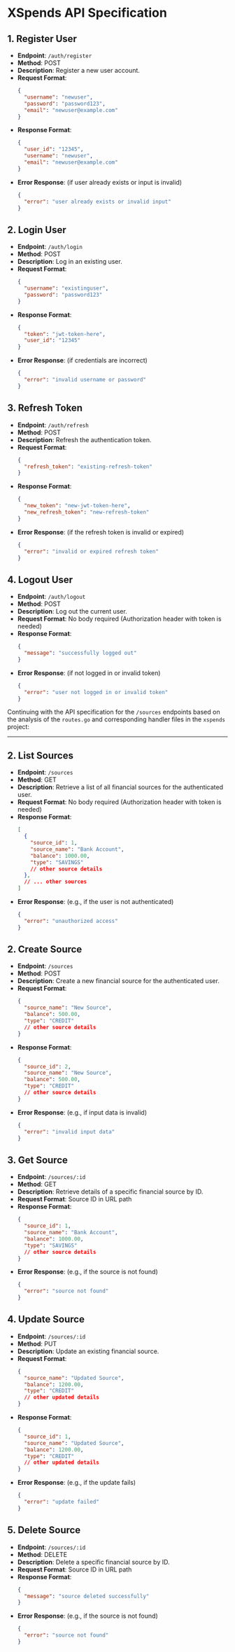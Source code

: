 
# XSpends API Specification

## 1. Register User

- **Endpoint**: `/auth/register`
- **Method**: POST
- **Description**: Register a new user account.
- **Request Format**:
  ```json
  {
    "username": "newuser",
    "password": "password123",
    "email": "newuser@example.com"
  }
  ```
- **Response Format**:
  ```json
  {
    "user_id": "12345",
    "username": "newuser",
    "email": "newuser@example.com"
  }
  ```
- **Error Response**: (if user already exists or input is invalid)
  ```json
  {
    "error": "user already exists or invalid input"
  }
  ```

## 2. Login User

- **Endpoint**: `/auth/login`
- **Method**: POST
- **Description**: Log in an existing user.
- **Request Format**:
  ```json
  {
    "username": "existinguser",
    "password": "password123"
  }
  ```
- **Response Format**:
  ```json
  {
    "token": "jwt-token-here",
    "user_id": "12345"
  }
  ```
- **Error Response**: (if credentials are incorrect)
  ```json
  {
    "error": "invalid username or password"
  }
  ```

## 3. Refresh Token

- **Endpoint**: `/auth/refresh`
- **Method**: POST
- **Description**: Refresh the authentication token.
- **Request Format**:
  ```json
  {
    "refresh_token": "existing-refresh-token"
  }
  ```
- **Response Format**:
  ```json
  {
    "new_token": "new-jwt-token-here",
    "new_refresh_token": "new-refresh-token"
  }
  ```
- **Error Response**: (if the refresh token is invalid or expired)
  ```json
  {
    "error": "invalid or expired refresh token"
  }
  ```

## 4. Logout User

- **Endpoint**: `/auth/logout`
- **Method**: POST
- **Description**: Log out the current user.
- **Request Format**: No body required (Authorization header with token is needed)
- **Response Format**:
  ```json
  {
    "message": "successfully logged out"
  }
  ```
- **Error Response**: (if not logged in or invalid token)
  ```json
  {
    "error": "user not logged in or invalid token"
  }
  ```
Continuing with the API specification for the `/sources` endpoints based on the analysis of the `routes.go` and corresponding handler files in the `xspends` project:

---

## 2. List Sources

- **Endpoint**: `/sources`
- **Method**: GET
- **Description**: Retrieve a list of all financial sources for the authenticated user.
- **Request Format**: No body required (Authorization header with token is needed)
- **Response Format**:
  ```json
  [
    {
      "source_id": 1,
      "source_name": "Bank Account",
      "balance": 1000.00,
      "type": "SAVINGS"
      // other source details
    },
    // ... other sources
  ]
  ```
- **Error Response**: (e.g., if the user is not authenticated)
  ```json
  {
    "error": "unauthorized access"
  }
  ```

## 2. Create Source

- **Endpoint**: `/sources`
- **Method**: POST
- **Description**: Create a new financial source for the authenticated user.
- **Request Format**:
  ```json
  {
    "source_name": "New Source",
    "balance": 500.00,
    "type": "CREDIT"
    // other source details
  }
  ```
- **Response Format**:
  ```json
  {
    "source_id": 2,
    "source_name": "New Source",
    "balance": 500.00,
    "type": "CREDIT"
    // other source details
  }
  ```
- **Error Response**: (e.g., if input data is invalid)
  ```json
  {
    "error": "invalid input data"
  }
  ```

## 3. Get Source

- **Endpoint**: `/sources/:id`
- **Method**: GET
- **Description**: Retrieve details of a specific financial source by ID.
- **Request Format**: Source ID in URL path
- **Response Format**:
  ```json
  {
    "source_id": 1,
    "source_name": "Bank Account",
    "balance": 1000.00,
    "type": "SAVINGS"
    // other source details
  }
  ```
- **Error Response**: (e.g., if the source is not found)
  ```json
  {
    "error": "source not found"
  }
  ```

## 4. Update Source

- **Endpoint**: `/sources/:id`
- **Method**: PUT
- **Description**: Update an existing financial source.
- **Request Format**:
  ```json
  {
    "source_name": "Updated Source",
    "balance": 1200.00,
    "type": "CREDIT"
    // other updated details
  }
  ```
- **Response Format**:
  ```json
  {
    "source_id": 1,
    "source_name": "Updated Source",
    "balance": 1200.00,
    "type": "CREDIT"
    // other updated details
  }
  ```
- **Error Response**: (e.g., if the update fails)
  ```json
  {
    "error": "update failed"
  }
  ```

## 5. Delete Source

- **Endpoint**: `/sources/:id`
- **Method**: DELETE
- **Description**: Delete a specific financial source by ID.
- **Request Format**: Source ID in URL path
- **Response Format**:
  ```json
  {
    "message": "source deleted successfully"
  }
  ```
- **Error Response**: (e.g., if the source is not found)
  ```json
  {
    "error": "source not found"
  }
  ```
